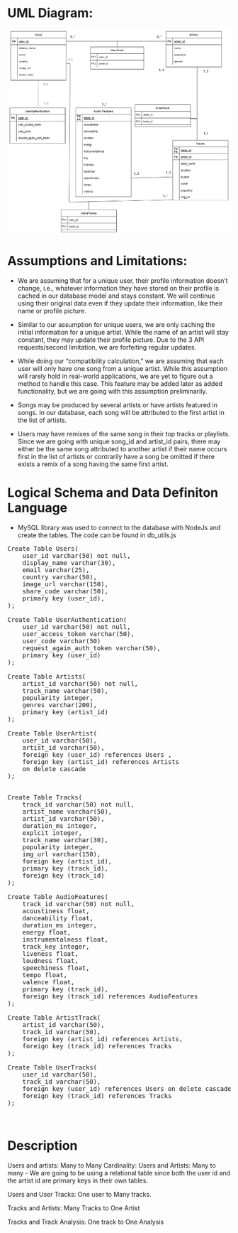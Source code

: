 # UML Diagram:

![image info](/doc/UML.png)
# Assumptions and Limitations:

* We are assuming that for a unique user, their profile information doesn’t change, i.e., whatever information they have stored on their profile is cached in our database model and stays constant. We will continue using their original data even if they update their information, like their name or profile picture.

* Similar to our assumption for unique users, we are only caching the initial information for a unique artist. While the name of an artist will stay constant, they may update their profile picture. Due to the 3 API requests/second limitation, we are forfeiting regular updates.

* While doing our “compatibility calculation,” we are assuming that each user will only have one song from a unique artist. While this assumption will rarely hold in real-world applications, we are yet to figure out a method to handle this case. This feature may be added later as added functionality, but we are going with this assumption preliminarily.

* Songs may be produced by several artists or have artists featured in songs. In our database, each song will be attributed to the first artist in the list of artists.

* Users may have remixes of the same song in their top tracks or playlists. Since we are going with unique song_id and artist_id pairs, there may either be the same song attributed to another artist if their name occurs first in the list of artists or contrarily have a song be omitted if there exists a remix of a song having the same first artist.

# Logical Schema and Data Definiton Language
* MySQL library was used to connect to the database with NodeJs and create the tables. The code can be found in db_utils.js
<pre>
Create Table Users(
    user_id varchar(50) not null,
    display_name varchar(30),
    email varchar(25),
    country varchar(50),
    image_url varchar(150),
    share_code varchar(50),
    primary key (user_id),
);

Create Table UserAuthentication(
    user_id varchar(50) not null,
    user_access_token varchar(50),
    user_code varchar(50)
    request_again_auth_token varchar(50),
    primary key (user_id)
);

Create Table Artists(
    artist_id varchar(50) not null,
    track_name varchar(50),
    popularity integer,
    genres varchar(200),
    primary key (artist_id)
);

Create Table UserArtist(
    user_id varchar(50),
    artist_id varchar(50),
    foreign key (user_id) references Users ,
    foreign key (artist_id) references Artists
    on delete cascade
);


Create Table Tracks(
    track_id varchar(50) not null,
    artist_name varchar(50),
    artist_id varchar(50),
    duration_ms integer,
    explcit integer,
    track_name varchar(30),
    popularity integer,
    img_url varchar(150),
    foreign key (artist_id), 
    primary key (track_id),
    foreign key (track_id)
);

Create Table AudioFeatures(
    track_id varchar(50) not null,
    acoustiness float,
    danceability float,
    duration_ms integer, 
    energy float,
    instrumentalness float,
    track_key integer,
    liveness float,
    loudness float,
    speechiness float,
    tempo float,
    valence float,
    primary key (track_id),
    foreign key (track_id) references AudioFeatures
);

Create Table ArtistTrack(
    artist_id varchar(50),
    track_id varchar(50),
    foreign key (artist_id) references Artists,
    foreign key (track_id) references Tracks
);

Create Table UserTracks(
    user_id varchar(50),
    track_id varchar(50),
    foreign key (user_id) references Users on delete cascade,
    foreign key (track_id) references Tracks
);


</pre>

# Description

Users and artists: Many to Many
Cardinality: Users and Artists: Many to many - We are going to be using a relational table since both the user id and the artist id are primary keys in their own tables.

Users and User Tracks: One user  to Many tracks.

Tracks and Artists: Many Tracks to One Artist

Tracks and Track Analysis: One track to One Analysis
